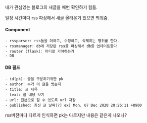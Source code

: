 내가 관심있는 블로그의 새글을 매번 확인하기 힘듦.

일정 시간마다 rss 파싱해서 새글 올라온거 있으면 띄워줌.




#### Component
```
- rssparser: rss들을 더하고, 수정하고, 삭제하는 행위를 한다.
- rssmanager: db에 저장된 rss를 파싱해서 db를 업데이트한다
- router (flask): 어디로 가야하는가
- DB
```


#### DB 필드
```
- id(pk): 글을 구분하기위한 pk
- author: 누가 이 글을 썻는지
- title: 글 제목
- text: 글 내용 보기
- url: 원본으로 갈 수 있도록 url 저장
- published: 최신 글 날짜(?) ex) Mon, 07 Dec 2020 20:26:11 +0900
```

rss버전마다 다르게 인식하면 pk는 다르지만 내용은 같은게 나오나?
